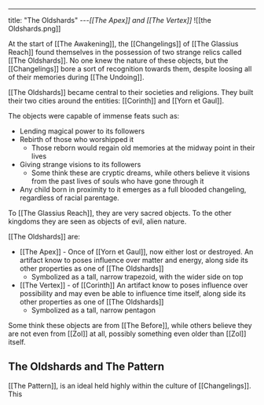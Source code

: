 ---
title: "The Oldshards"
---*[[The Apex]] and [[The Vertex]]*
![[the Oldshards.png]]

At the start of [[The Awakening]], the [[Changelings]] of [[The Glassius Reach]] found themselves in the possession of two strange relics called [[The Oldshards]].  No one knew the nature of these objects, but the [[Changelings]] bore a sort of recognition towards them, despite loosing all of their memories during [[The Undoing]].

[[The Oldshards]] became central to their societies and religions. They built their two cities around the entities: [[Corinth]] and [[Yorn et Gaul]].

The objects were capable of immense feats such as:
- Lending magical power to its followers
- Rebirth of those who worshipped it
	- Those reborn would regain old memories at the midway point in their lives
- Giving strange visions to its followers
	- Some think these are cryptic dreams, while others believe it visions from the past lives of souls who have gone through it
- Any child born in proximity to it emerges as a full blooded changeling, regardless of racial parentage.

To [[The Glassius Reach]], they are very sacred objects. To the other kingdoms they are seen as objects of evil, alien nature.

[[The Oldshards]] are:
- [[The Apex]] - Once of [[Yorn et Gaul]], now either lost or destroyed. An artifact know to poses influence over matter and energy, along side its other properties as one of [[The Oldshards]]
	- Symbolized as a tall, narrow trapezoid, with the wider side on top
- [[The Vertex]] - of [[Corinth]] An artifact know to poses influence over possibility and may even be able to influence time itself, along side its other properties as one of [[The Oldshards]]
	- Symbolized as a tall, narrow pentagon

Some think these objects are from [[The Before]], while others believe they are not even from [[Zol]] at all, possibly something even older than [[Zol]] itself.

## The Oldshards and The Pattern
[[The Pattern]], is an ideal held highly within the culture of [[Changelings]]. This 